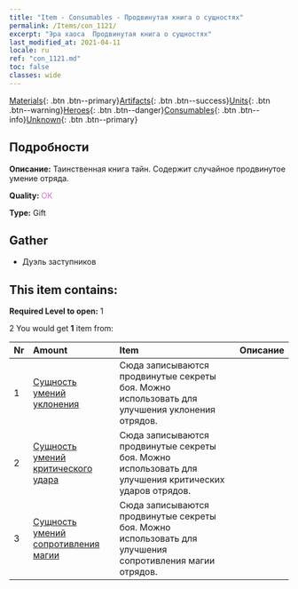 ```yaml
---
title: "Item - Consumables - Продвинутая книга о сущностях"
permalink: /Items/con_1121/
excerpt: "Эра хаоса  Продвинутая книга о сущностях"
last_modified_at: 2021-04-11
locale: ru
ref: "con_1121.md"
toc: false
classes: wide
---
```

 [Materials](/ru/Items/){: .btn .btn--primary}[Artifacts](/ru/Items/Artifacts/){: .btn .btn--success}[Units](/ru/Items/Units/){: .btn .btn--warning}[Heroes](/ru/Items/Heroes/){: .btn .btn--danger}[Consumables](/ru/Items/Consumables/){: .btn .btn--info}[Unknown](/ru/Items/Unknown/){: .btn .btn--primary}

## Подробности
 **Описание:** Таинственная книга тайн. Содержит случайное продвинутое умение отряда.

 **Quality:** <span style="color: #DA70D6">OK</span>

 **Type:** Gift

## Gather

*    Дуэль заступников 

## This item contains:

 **Required Level to open:** 1

 2 You would get **1** item  from:

  | Nr | Amount |     Item    | Описание |
  |:---|:-------|:------------|:-----------:|
  | 1 | [Сущность умений уклонения](/ru/Items/con_1114/) | Сюда записываются продвинутые секреты боя. Можно использовать для улучшения уклонения отрядов. | 
  | 2 | [Сущность умений критического удара](/ru/Items/con_1115/) | Сюда записываются продвинутые секреты боя. Можно использовать для улучшения критических ударов отрядов. | 
  | 3 | [Сущность умений сопротивления магии](/ru/Items/con_1118/) | Сюда записываются продвинутые секреты боя. Можно использовать для улучшения сопротивления магии отрядов. | 
